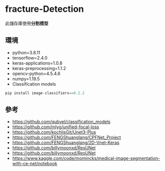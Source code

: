 # fracture-Detection
 此儲存庫使用**分割模型**
 
## 環境
* python=3.8.11
* tensorflow=2.4.0
* keras-applications=1.0.8
* keras-preprocessing=1.1.2
* opencv-python=4.5.4.6
* numpy=1.19.5
* Classification models
```python
pip install image-classifiers==0.2.2
```

## 參考
* <https://github.com/qubvel/classification_models>
* <https://github.com/mlyg/unified-focal-loss>
* <https://github.com/kochlisGit/Unet3-Plus>
* <https://github.com/FENGShuanglang/CPFNet_Project>
* <https://github.com/FENGShuanglang/2D-Vnet-Keras>
* <https://github.com/billymoonxd/ResUNet>
* <https://github.com/billymoonxd/ResUNet>
* <https://www.kaggle.com/code/momincks/medical-image-segmentation-with-ce-net/notebook>
